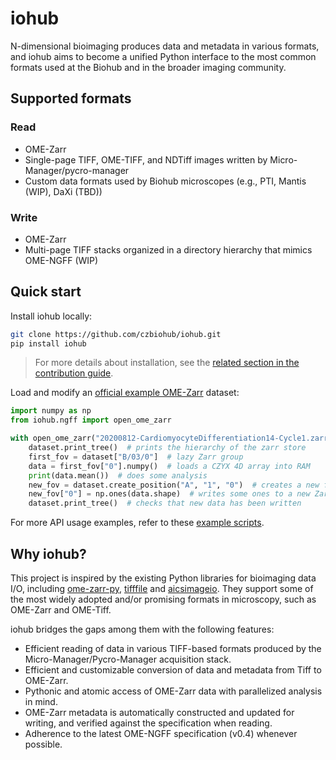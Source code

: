 # iohub

N-dimensional bioimaging produces data and metadata in various formats,
and iohub aims to become a unified Python interface to the most common formats
used at the Biohub and in the broader imaging community.

## Supported formats

### Read

- OME-Zarr
- Single-page TIFF, OME-TIFF, and NDTiff images written by Micro-Manager/pycro-manager
- Custom data formats used by Biohub microscopes (e.g., PTI, Mantis (WIP), DaXi (TBD))

### Write

- OME-Zarr
- Multi-page TIFF stacks organized in a directory hierarchy that mimics OME-NGFF (WIP)

## Quick start

Install iohub locally:

```sh
git clone https://github.com/czbiohub/iohub.git
pip install iohub
```

> For more details about installation, see the [related section in the contribution guide](CONTRIBUTING.md#setting-up-developing-environment).

Load and modify an [official example OME-Zarr](https://zenodo.org/record/7274533#.Y-q9uOzMJqv) dataset:

```py
import numpy as np
from iohub.ngff import open_ome_zarr

with open_ome_zarr("20200812-CardiomyocyteDifferentiation14-Cycle1.zarr") as dataset:
    dataset.print_tree()  # prints the hierarchy of the zarr store
    first_fov = dataset["B/03/0"]  # lazy Zarr group
    data = first_fov["0"].numpy()  # loads a CZYX 4D array into RAM
    print(data.mean())  # does some analysis
    new_fov = dataset.create_position("A", "1", "0")  # creates a new fov
    new_fov["0"] = np.ones(data.shape)  # writes some ones to a new Zarr array
    dataset.print_tree()  # checks that new data has been written
```

For more API usage examples, refer to these [example scripts](https://github.com/czbiohub/iohub/tree/main/examples).

## Why iohub?

This project is inspired by the existing Python libraries for bioimaging data I/O,
including [ome-zarr-py](https://github.com/ome/ome-zarr-py), [tifffile](https://github.com/cgohlke/tifffile) and [aicsimageio](https://github.com/AllenCellModeling/aicsimageio).
They support some of the most widely adopted and/or promising formats in microscopy,
such as OME-Zarr and OME-Tiff.

iohub bridges the gaps among them with the following features:

- Efficient reading of data in various TIFF-based formats produced by the Micro-Manager/Pycro-Manager acquisition stack.
- Efficient and customizable conversion of data and metadata from Tiff to OME-Zarr.
- Pythonic and atomic access of OME-Zarr data with parallelized analysis in mind.
- OME-Zarr metadata is automatically constructed and updated for writing,
and verified against the specification when reading.
- Adherence to the latest OME-NGFF specification (v0.4) whenever possible.

